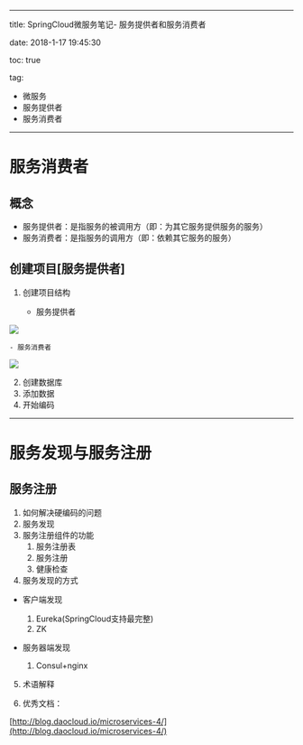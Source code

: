 ----------
title: SpringCloud微服务笔记- 服务提供者和服务消费者

date: 2018-1-17 19:45:30 

toc: true

tag: 

- 微服务
- 服务提供者
- 服务消费者

----------

#  服务消费者

## 概念

- 服务提供者：是指服务的被调用方（即：为其它服务提供服务的服务）
- 服务消费者：是指服务的调用方（即：依赖其它服务的服务）


<!--more-->

## 创建项目[服务提供者]

1. 创建项目结构

	- 服务提供者

![](https://i.imgur.com/PfdSmz2.png)

	- 服务消费者

![](https://i.imgur.com/yI69hlb.png)


2. 创建数据库
3. 添加数据
4. 开始编码


----------

# 服务发现与服务注册

## 服务注册

1. 如何解决硬编码的问题
2. 服务发现
3. 服务注册组件的功能
	1. 服务注册表
	2. 服务注册
	3. 健康检查
4. 服务发现的方式
	
- 客户端发现
	1. Eureka(SpringCloud支持最完整)
	2. ZK

- 服务器端发现
	
	1. Consul+nginx

5. 术语解释

6. 优秀文档：

[http://blog.daocloud.io/microservices-4/](http://blog.daocloud.io/microservices-4/)


